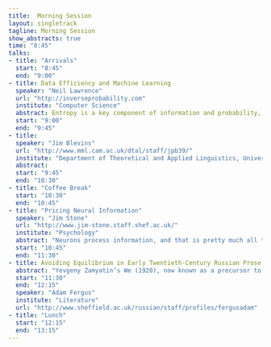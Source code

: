 ```yaml
---
title:  Morning Session
layout: singletrack
tagline: Morning Session
show_abstracts: true
time: "8:45"
talks:
- title: "Arrivals"
  start: "8:45"
  end: "9:00"
- title: Data Efficiency and Machine Learning
  speaker: "Neil Lawrence"
  url: "http://inverseprobability.com"
  institute: "Computer Science"
  abstract: Entropy is a key component of information and probability, and may provide the key to <i>data efficient</i> learning. While we've seen great success with the AlphaGo computer program and strides forward in image and speech recognition our current machine learning systems are incredibly data inefficient. Better understanding of entropy within these systems may provide the key to data efficient learning. 
  start: "9:00"
  end: "9:45"
- title:
  speaker: "Jim Blevins"
  url: "http://www.mml.cam.ac.uk/dtal/staff/jpb39/"
  institute: "Department of Theoretical and Applied Linguistics, University of Cambridge"
  abstract: 
  start: "9:45"
  end: "10:30"
- title: "Coffee Break"
  start: "10:30"
  end: "10:45"
- title: "Pricing Neural Information"
  speaker: "Jim Stone"
  url: "http://www.jim-stone.staff.shef.ac.uk/"
  institute: "Psychology"
  abstract: "Neurons process information, and that is pretty much all that they do. When a visual neuron sends information to the brain, that information reduces the brain's uncertainty. Thus, in the context of Shannon's theory of information (1948), entropy (uncertainty) and information are two sides of the same coin. But neurons are expensive; in children, the brain soaks up half of the total energy budget. Accordingly, the efficient coding hypothesis (Barlow, 1961) proposes that, when neurons recode the visual data from the eye into a series of digital neuronal spikes, each spike carries as much information as possible for each Joule of energy expended. In this talk, I will describe how the steep rise in the price that neurons pay for information is due to a fundamental limit set by Shannon's noisy channel coding theorem, and how this may account for key properties of neural information processing."
  start: "10:45"
  end: "11:30"
- title: Avoiding Equilibrium in Early Twentieth-Century Russian Prose
  abstract: "Yevgeny Zamyatin’s We (1920), now known as a precursor to Aldous Huxley’s Brave New World presents a utopian society as fundamentally dystopic: ultimately all fantasy and creativity must disappear. In this talk, I shall focus on how Zamyatin’s contemporary, Aleksei Remizov, treats Russian history and the Russian literary canon playfully and subversively as a counterweight to the threat of the creative equilibrium, which was present in both Soviet Russia and in the Russian emigration. Remizov has often been dismissed as whimsical, but a serious moral purpose lies behind his oeuvre: the creative energy of the imagination is essential to his morally alert literary vision. By its very nature, as I shall show, this vision cannot be conclusive."  
  start: "11:30"
  end: "12:15"
  speaker: "Adam Fergus"
  institute: "Literature"
  url: "http://www.sheffield.ac.uk/russian/staff/profiles/fergusadam"
- title: "Lunch"
  start: "12:15"
  end: "13:15"
---
```



